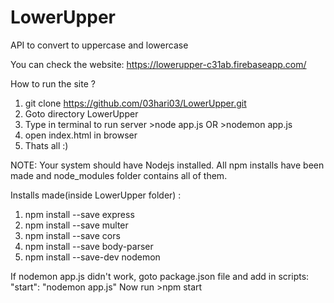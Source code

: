 # LowerUpper
API to convert to uppercase and lowercase

You can check the website: https://lowerupper-c31ab.firebaseapp.com/

How to run the site ?

1. git clone https://github.com/03hari03/LowerUpper.git
2. Goto directory LowerUpper
3. Type in terminal to run server
        >node app.js
            OR
        >nodemon app.js
4. open index.html in browser
5. Thats all :)

NOTE: Your system should have Nodejs installed. All npm installs have been made and node_modules folder contains all of them.

Installs made(inside LowerUpper folder) :
1. npm install --save express
2. npm install --save multer
3. npm install --save cors
4. npm install --save body-parser
5. npm install --save-dev nodemon

If nodemon app.js didn't work, goto package.json file and add in scripts:
     "start": "nodemon app.js"
Now run 
        >npm start
